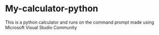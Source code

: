 # My-calculator-python
This is a python calculator and runs on the command prompt made using Microsoft Visual Studio Community
